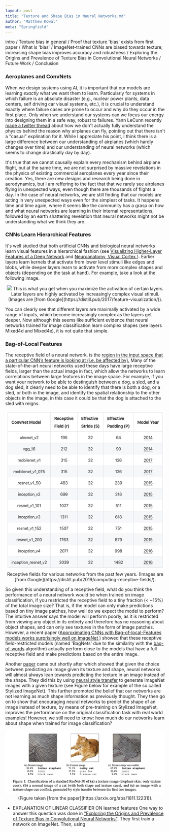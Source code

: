 ```yaml
---
layout: post
title: "Texture and Shape Bias in Neural Networks.md"
author: "Matthew Kowal"
meta: "Springfield"
--- 
```


intro /
Texture bias in general /
Proof that texture 'bias' exists from first paper /
What is 'bias' /
ImageNet-trained CNNs are biased towards texture; increasing shape bias improves accuracy and robustness / 
Exploring the Origins and Prevalence of Texture Bias in Convolutional Neural Networks / 
Future Work / 
Conclusion

### Aeroplanes and ConvNets

When we design systems using AI, it is important that our models are learning *exactly* what we want them to learn. Particularly for systems in which failure is an absolute disaster (e.g., nuclear power plants, data centers, self driving car visual systems, etc.), it is crucial to understand exactly where failure cases are prone to occur and why do they occur in the first place. Only when we understand our systems can we focus our energy into designing them in a safe way, robust to failures. Yann LeCunn recently [made a twitter thread](https://twitter.com/ylecun/status/1225122824039342081) about how we don't actually fully understand the physics behind the reason why airplanes can fly, pointing out that there isn't a "casual" explination for it. While I appreciate his point, I think there is a large difference between our understanding of airplanes (which hardly changes over time) and our understanding of neural networks (which seems to change drastically day by day). 

It's true that we cannot causally explain every mechanism behind airplane flight, but at the same time, we are not surprised by massive revelations in the physics of existing commercial aeroplanes every year since their creation. Yes, there are new designs and research being done in aerodynamics, but I am reffering to the fact that that we rarely see airplanes flying in unexpected ways, even though there are thousands of flights a day. In the case of neural networks, we are still finding that our models are acting in very unexpected ways even for the simplest of tasks. It happens time and time again, where it seems like the community has a grasp on how and what neural networks are learning in their internal representations, followed by an earth shattering revelation that neural networks might not be understanding what we think they are.

### CNNs Learn Hierarchical Features

It's well studied that both artificial CNNs and biological neural networks learn visual features in a hierarchical fashion (see [Visualizing Higher-Layer Features of a Deep Network](https://pdfs.semanticscholar.org/65d9/94fb778a8d9e0f632659fb33a082949a50d3.pdf) and [Neuroanatomy, Visual Cortex
](https://www.ncbi.nlm.nih.gov/books/NBK482504/)). Earlier layers learn kernels that activate from lower level stimuli like edges and blobs, while deeper layers learn to activate from more complex shapes and objects (depending on the task at hand). For example, take a look at the following image.

<p align="center">
  <img src="/images/feature_hierarchy.png"> This is what you get when you maximize the activation of certain layers. Later layers are highly activated by increasingly complex visual stimuli. (Images are [from Google](https://distill.pub/2017/feature-visualization/)).
</p>

You can clearly see that different layers are maximally activated by a wide range of inputs, which become increasingly complex as the layers get deeper. Now although this seems like sufficient evidence that neural networks trained for image classification learn complex shapes (see layers Mixed4d and Mixed4e), it is not quite that simple. 

### Bag-of-Local Features

The receptive field of a neural network, is the [region in the input space that a particular CNN’s feature is looking at (i.e. be affected by).](https://medium.com/mlreview/a-guide-to-receptive-field-arithmetic-for-convolutional-neural-networks-e0f514068807) Many of the state-of-the-art neural networks used these days have large receptive fields, larger than the actual image in fact, which allow the networks to learn correlations between large features in the image space. For example, if you want your network to be able to destinguish between a dog, a sled, and a dog sled, it clearly need to be able to identify that there is both a dog, or a sled, or both in the image, and identify the spatial relationship to the other objects in the image, in this case it could be that the dog is attached to the sled with reigns. 

<p align="center">
  <img src="/images/receptive_field_table.png"> 
  Receptive fields for various networks from the past few years. (Images are [from Google](https://distill.pub/2019/computing-receptive-fields/).
</p>

So given this understanding of a receptive field, what do you think the performance of a neural network would be when trained on image classification, if you restricted the receptive field to a tiny fraction (< ~15%) of the total image size? That is, if the model can only make predictions based on tiny image patches, how well do we expect the model to perform? The intuitive answer says the model will perform poorly, as it is restricted from viewing any object in its entirety and therefore has no reasoning about object shapes, and can only see textures in the form of image patches. However, a recent paper ([Approximating CNNs with Bag-of-local-Features models works surprisingly well on ImageNet
](https://arxiv.org/abs/1904.00760)) showed that these receptive field-restricted models (named 'BagNets' due to the similarity with the [bag-of-words](https://machinelearningmastery.com/gentle-introduction-bag-words-model/) algorithm) actually perform close to the models that have a full receptive field and make predictions based on the entire image. 

Another [paper](https://arxiv.org/abs/1811.12231) came out shortly after which showed that given the choice between predicting an image given its texture and shape, neural networks will almost always lean towards predicting the texture in an image instead of the shape. They did this by using [neural style transfer](https://towardsdatascience.com/light-on-math-machine-learning-intuitive-guide-to-neural-style-transfer-ef88e46697ee) to generate ImageNet images with a given texture (see Figure below for example of the so called Stylized ImageNet). This further promoted the belief that our networks are not learning as much shape information as previously thought. They then go on to show that encouraging neural networks to predict the shape of an image instead of texture, by means of pre-training on Stylized ImageNet, improves the performance on the original classification task with real world examples! However, we still need to know: how much do our networks learn about shape when trained for image classification?

<p align="center">
  <img src="/images/texture_shape_example.png"> (Figure taken [from the paper](https://arxiv.org/abs/1811.12231)).
</p>

- EXPLANATION OF LINEAR CLASSIFIER ON learned features
One way to answer this question was done in ["Exploring the Origins and Prevalence of Texture Bias in Convolutional Neural
Networks"](https://arxiv.org/pdf/1911.09071.pdf). They first train a network on ImageNet. Then, using
